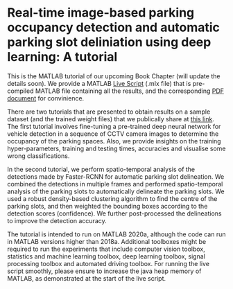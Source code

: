 # Real-time image-based parking occupancy detection and automatic parking slot deliniation using deep learning: A tutorial
This is the MATLAB tutorial of our upcoming Book Chapter (will update the details soon). We provide a MATLAB [Live Script](https://github.com/DebadityaRMIT/Parking/blob/master/FinalCode.mlx) (.mlx file) that is pre-compiled MATLAB file containing all the results, and the corresponding [PDF document](https://github.com/DebadityaRMIT/Parking/blob/master/FinalCode.pdf) for convinience. 

There are two tutorials that are presented to obtain results on a sample dataset (and the trained weight files) that we publically share at [this link](https://rmit.figshare.com/ndownloader/files/24753887). The first tutorial involves fine-tuning a pre-trained deep neural network for vehicle detection in a sequence of CCTV camera images to determine the occupancy of the parking spaces. Also, we provide insights on the training hyper-parameters, training and testing times, accuracies and visualise some wrong classifications.

In the second tutorial, we perform spatio-temporal analysis of the detections made by Faster-RCNN for automatic parking slot delineation. We combined the detections in multiple frames and performed spatio-temporal analysis of the parking slots to automatically delineate the parking slots. We used a robust density-based clustering algorithm to find the centre of the parking slots, and then weighted the bounding boxes according to the detection scores (confidence). We further post-processed the delineations to improve the detection accuracy.

The tutorial is intended to run on MATLAB 2020a, although the code can run in MATLAB versions higher than 2018a. Additional toolboxes might be required to run the experiments that include computer vision toolbox, statistics and machine learning toolbox, deep learning toolbox, signal processing toolbox and automated driving toolbox. For running the live script smoothly, please ensure to increase the java heap memory of MATLAB, as demonstrated at the start of the live script.
